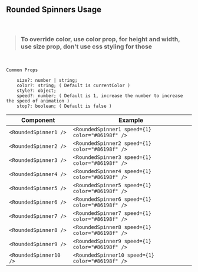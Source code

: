 ## Rounded Spinners Usage

<br />

> ### To override **color**, use **color** prop, for **height** and **width**, use **size** prop, don't use css styling for those
</br >

```
Common Props

    size?: number | string;
    color?: string; ( Default is currentColor )
    style?: object;
    speed?: number; ( Default is 1, increase the number to increase the speed of animation )
    stop?: boolean; ( Default is false )

```

|  Component  | Example |
| ------------- | ------------- |
| ```<RoundedSpinner1 />```  | ```<RoundedSpinner1 speed={1} color="#86198f" />```  |
| ```<RoundedSpinner2 />```  | ```<RoundedSpinner2 speed={1} color="#86198f" />```  |
| ```<RoundedSpinner3 />```  | ```<RoundedSpinner3 speed={1} color="#86198f" />```  |
| ```<RoundedSpinner4 />```  | ```<RoundedSpinner4 speed={1} color="#86198f" />```  |
| ```<RoundedSpinner5 />```  | ```<RoundedSpinner5 speed={1} color="#86198f" />```  |
| ```<RoundedSpinner6 />```  | ```<RoundedSpinner6 speed={1} color="#86198f" />```  |
| ```<RoundedSpinner7 />```  | ```<RoundedSpinner7 speed={1} color="#86198f" />```  |
| ```<RoundedSpinner8 />```  | ```<RoundedSpinner8 speed={1} color="#86198f" />```  |
| ```<RoundedSpinner9 />```  | ```<RoundedSpinner9 speed={1} color="#86198f" />```  |
| ```<RoundedSpinner10 />```  | ```<RoundedSpinner10 speed={1} color="#86198f" />```  |
